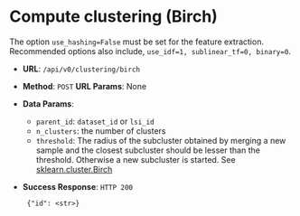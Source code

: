 # Compute clustering (Birch)

The option `use_hashing=False` must be set for the feature extraction. Recommended options also include, `use_idf=1, sublinear_tf=0, binary=0`.

 * **URL**: `/api/v0/clustering/birch`
 * **Method**: `POST` **URL Params**: None
 * **Data Params**: 
    - `parent_id`: `dataset_id` or `lsi_id`
    - `n_clusters`: the number of clusters
    - `threshold`: The radius of the subcluster obtained by merging a new sample and the closest subcluster
                   should be lesser than the threshold. Otherwise a new subcluster is started. See [sklearn.cluster.Birch](http://scikit-learn.org/stable/modules/generated/sklearn.cluster.Birch.html)
 * **Success Response**: `HTTP 200`
    
        {"id": <str>}
